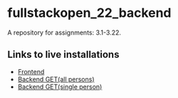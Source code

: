 # fullstackopen_22_backend

A repository for assignments: 3.1-3.22.

## Links to live installations

- [Frontend](https://persons-backend-22.herokuapp.com)
- [Backend GET(all persons)](https://persons-backend-22.herokuapp.com/api/persons)
- [Backend GET(single person)](https://persons-backend-22.herokuapp.com/api/persons/62c5a510f4c38d276e8ca159)
